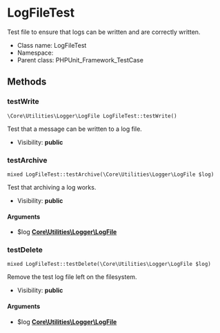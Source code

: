 LogFileTest
===============

Test file to ensure that logs can be written and are correctly written.




* Class name: LogFileTest
* Namespace: 
* Parent class: PHPUnit_Framework_TestCase







Methods
-------


### testWrite

    \Core\Utilities\Logger\LogFile LogFileTest::testWrite()

Test that a message can be written to a log file.



* Visibility: **public**




### testArchive

    mixed LogFileTest::testArchive(\Core\Utilities\Logger\LogFile $log)

Test that archiving a log works.



* Visibility: **public**


#### Arguments
* $log **[Core\Utilities\Logger\LogFile](core_utilities_logger_logfile.md)**



### testDelete

    mixed LogFileTest::testDelete(\Core\Utilities\Logger\LogFile $log)

Remove the test log file left on the filesystem.



* Visibility: **public**


#### Arguments
* $log **[Core\Utilities\Logger\LogFile](core_utilities_logger_logfile.md)**


